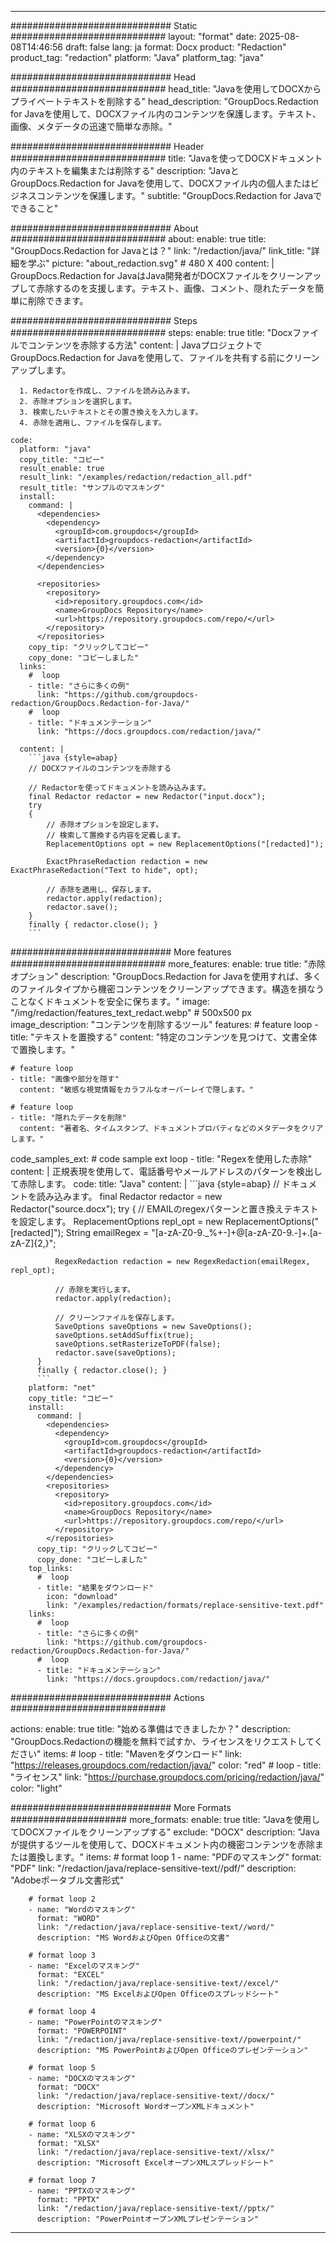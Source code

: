 
---
############################# Static ############################
layout: "format"
date:  2025-08-08T14:46:56
draft: false
lang: ja
format: Docx
product: "Redaction"
product_tag: "redaction"
platform: "Java"
platform_tag: "java"

############################# Head ############################
head_title: "Javaを使用してDOCXからプライベートテキストを削除する"
head_description: "GroupDocs.Redaction for Javaを使用して、DOCXファイル内のコンテンツを保護します。テキスト、画像、メタデータの迅速で簡単な赤除。"

############################# Header ############################
title: "Javaを使ってDOCXドキュメント内のテキストを編集または削除する" 
description: "JavaとGroupDocs.Redaction for Javaを使用して、DOCXファイル内の個人またはビジネスコンテンツを保護します。"
subtitle: "GroupDocs.Redaction for Javaでできること" 

############################# About ############################
about:
    enable: true
    title: "GroupDocs.Redaction for Javaとは？"
    link: "/redaction/java/"
    link_title: "詳細を学ぶ"
    picture: "about_redaction.svg" # 480 X 400
    content: |
       GroupDocs.Redaction for JavaはJava開発者がDOCXファイルをクリーンアップして赤除するのを支援します。テキスト、画像、コメント、隠れたデータを簡単に削除できます。

############################# Steps ############################
steps:
    enable: true
    title: "Docxファイルでコンテンツを赤除する方法"
    content: |
      JavaプロジェクトでGroupDocs.Redaction for Javaを使用して、ファイルを共有する前にクリーンアップします。
      
      1. Redactorを作成し、ファイルを読み込みます。
      2. 赤除オプションを選択します。
      3. 検索したいテキストとその置き換えを入力します。
      4. 赤除を適用し、ファイルを保存します。
   
    code:
      platform: "java"
      copy_title: "コピー"
      result_enable: true
      result_link: "/examples/redaction/redaction_all.pdf"
      result_title: "サンプルのマスキング"
      install:
        command: |
          <dependencies>
            <dependency>
              <groupId>com.groupdocs</groupId>
              <artifactId>groupdocs-redaction</artifactId>
              <version>{0}</version>
            </dependency>
          </dependencies>

          <repositories>
            <repository>
              <id>repository.groupdocs.com</id>
              <name>GroupDocs Repository</name>
              <url>https://repository.groupdocs.com/repo/</url>
            </repository>
          </repositories>
        copy_tip: "クリックしてコピー"
        copy_done: "コピーしました"
      links:
        #  loop
        - title: "さらに多くの例"
          link: "https://github.com/groupdocs-redaction/GroupDocs.Redaction-for-Java/"
        #  loop
        - title: "ドキュメンテーション"
          link: "https://docs.groupdocs.com/redaction/java/"
          
      content: |
        ```java {style=abap}
        // DOCXファイルのコンテンツを赤除する

        // Redactorを使ってドキュメントを読み込みます。
        final Redactor redactor = new Redactor("input.docx");
        try
        {
            // 赤除オプションを設定します。
            // 検索して置換する内容を定義します。
            ReplacementOptions opt = new ReplacementOptions("[redacted]");
            
            ExactPhraseRedaction redaction = new ExactPhraseRedaction("Text to hide", opt);

            // 赤除を適用し、保存します。
            redactor.apply(redaction);
            redactor.save();
        }
        finally { redactor.close(); }
        ```            


############################# More features ############################
more_features:
  enable: true
  title: "赤除オプション"
  description: "GroupDocs.Redaction for Javaを使用すれば、多くのファイルタイプから機密コンテンツをクリーンアップできます。構造を損なうことなくドキュメントを安全に保ちます。"
  image: "/img/redaction/features_text_redact.webp" # 500x500 px
  image_description: "コンテンツを削除するツール"
  features:
    # feature loop
    - title: "テキストを置換する"
      content: "特定のコンテンツを見つけて、文書全体で置換します。"

    # feature loop
    - title: "画像や部分を隠す"
      content: "敏感な視覚情報をカラフルなオーバーレイで隠します。"

    # feature loop
    - title: "隠れたデータを削除"
      content: "著者名、タイムスタンプ、ドキュメントプロパティなどのメタデータをクリアします。"
      
  code_samples_ext:
    # code sample ext loop
    - title: "Regexを使用した赤除"
      content: |
        正規表現を使用して、電話番号やメールアドレスのパターンを検出して赤除します。
      code:
        title: "Java"
        content: |
          ```java {style=abap}
          //  ドキュメントを読み込みます。
          final Redactor redactor = new Redactor("source.docx");
          try
          {
              // EMAILのregexパターンと置き換えテキストを設定します。
              ReplacementOptions repl_opt = new ReplacementOptions("[redacted]");
              String emailRegex = "[a-zA-Z0-9._%+-]+@[a-zA-Z0-9.-]+\.[a-zA-Z]{2,}";

              RegexRedaction redaction = new RegexRedaction(emailRegex, repl_opt);
              
              // 赤除を実行します。
              redactor.apply(redaction);

              // クリーンファイルを保存します。
              SaveOptions saveOptions = new SaveOptions();
              saveOptions.setAddSuffix(true);
              saveOptions.setRasterizeToPDF(false);
              redactor.save(saveOptions);
          }
          finally { redactor.close(); }
          ```
        platform: "net"
        copy_title: "コピー"
        install:
          command: |
            <dependencies>
              <dependency>
                <groupId>com.groupdocs</groupId>
                <artifactId>groupdocs-redaction</artifactId>
                <version>{0}</version>
              </dependency>
            </dependencies>
            <repositories>
              <repository>
                <id>repository.groupdocs.com</id>
                <name>GroupDocs Repository</name>
                <url>https://repository.groupdocs.com/repo/</url>
              </repository>
            </repositories>
          copy_tip: "クリックしてコピー"
          copy_done: "コピーしました"
        top_links:
          #  loop
          - title: "結果をダウンロード"
            icon: "download"
            link: "/examples/redaction/formats/replace-sensitive-text.pdf"
        links:
          #  loop
          - title: "さらに多くの例"
            link: "https://github.com/groupdocs-redaction/GroupDocs.Redaction-for-Java/"
          #  loop
          - title: "ドキュメンテーション"
            link: "https://docs.groupdocs.com/redaction/java/"


############################# Actions ############################

actions:
  enable: true
  title: "始める準備はできましたか？"
  description: "GroupDocs.Redactionの機能を無料で試すか、ライセンスをリクエストしてください"
  items:
    #  loop
    - title: "Mavenをダウンロード"
      link: "https://releases.groupdocs.com/redaction/java/"
      color: "red"
        #  loop
    - title: "ライセンス"
      link: "https://purchase.groupdocs.com/pricing/redaction/java/"
      color: "light"


############################# More Formats #####################
more_formats:
    enable: true
    title: "Javaを使用してDOCXファイルをクリーンアップする"
    exclude: "DOCX"
    description: "Javaが提供するツールを使用して、DOCXドキュメント内の機密コンテンツを赤除または置換します。"
    items: 
        # format loop 1
        - name: "PDFのマスキング"
          format: "PDF"
          link: "/redaction/java/replace-sensitive-text//pdf/"
          description: "Adobeポータブル文書形式"

        # format loop 2
        - name: "Wordのマスキング"
          format: "WORD"
          link: "/redaction/java/replace-sensitive-text//word/"
          description: "MS WordおよびOpen Officeの文書"
          
        # format loop 3
        - name: "Excelのマスキング"
          format: "EXCEL"
          link: "/redaction/java/replace-sensitive-text//excel/"
          description: "MS ExcelおよびOpen Officeのスプレッドシート"

        # format loop 4
        - name: "PowerPointのマスキング"
          format: "POWERPOINT"
          link: "/redaction/java/replace-sensitive-text//powerpoint/"
          description: "MS PowerPointおよびOpen Officeのプレゼンテーション"

        # format loop 5
        - name: "DOCXのマスキング"
          format: "DOCX"
          link: "/redaction/java/replace-sensitive-text//docx/"
          description: "Microsoft WordオープンXMLドキュメント"
          
        # format loop 6
        - name: "XLSXのマスキング"
          format: "XLSX"
          link: "/redaction/java/replace-sensitive-text//xlsx/"
          description: "Microsoft ExcelオープンXMLスプレッドシート"
          
        # format loop 7
        - name: "PPTXのマスキング"
          format: "PPTX"
          link: "/redaction/java/replace-sensitive-text//pptx/"
          description: "PowerPointオープンXMLプレゼンテーション"


---